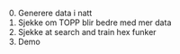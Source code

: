 0. Generere data i natt
1. Sjekke om TOPP blir bedre med mer data 
2. Sjekke at search and train hex funker 
3. Demo 